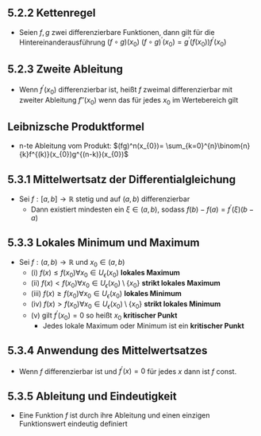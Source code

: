 ## 5.2.2 Kettenregel
- Seien $f,g$ zwei differenzierbare Funktionen, dann gilt für die Hintereinanderausführung $(f \circ g)(x_{0})$ $(f \circ g)^\prime(x_{0})=g^\prime(f(x_{0}))f^\prime(x_{0})$
## 5.2.3 Zweite Ableitung
- Wenn $f^\prime(x_{0})$ differenzierbar ist, heißt $f$ zweimal differenzierbar mit zweiter  Ableitung $f''(x_{0})$  wenn das für jedes $x_{0}$ im Wertebereich gilt
## Leibnizsche Produktformel
- n-te Ableitung vom Produkt: $(fg)^n(x_{0})= \sum_{k=0}^{n}\binom{n}{k}f^{(k)}(x_{0})g^{(n-k)}(x_{0})$
## 5.3.1 Mittelwertsatz der Differentialgleichung
- Sei $f : [a,b] \rightarrow \mathbb{R}$ stetig und auf $(a,b)$  differenzierbar 
	- Dann existiert mindesten ein $\xi \in (a,b)$, sodass $f(b)-f(a)=f^\prime(\xi)(b-a)$
## 5.3.3 Lokales Minimum und Maximum
- Sei $f:(a,b)\rightarrow \mathbb{R}$ und $x_{0} \in (a,b)$
	- (i) $f(x)\leq f(x_{0}) \forall x_{0} \in U_{\epsilon}(x_{0})$ **lokales Maximum**
	- (ii) $f(x)< f(x_{0}) \forall x_{0} \in U_{\epsilon}(x_{0}) \setminus \{x_{0} \}$ **strikt lokales Maximum**
	- (iii) $f(x)\geq f(x_{0}) \forall x_{0} \in U_{\epsilon}(x_{0})$ **lokales Minimum**
	- (iv) $f(x)> f(x_{0}) \forall x_{0} \in U_{\epsilon}(x_{0})\setminus \{x_{0} \}$ **strikt lokales Minimum**
	- (v) gilt $f^\prime(x_{0})=0$ so heißt $x_{0}$ **kritischer Punkt** 
		- Jedes lokale Maximum oder Minimum ist ein **kritischer Punkt**
## 5.3.4 Anwendung des Mittelwertsatzes
- Wenn $f$ differenzierbar ist und $f^\prime(x) = 0$ für jedes $x$ dann ist $f$ const.
## 5.3.5 Ableitung und Eindeutigkeit
- Eine Funktion $f$ ist durch ihre Ableitung und einen einzigen Funktionswert eindeutig definiert
